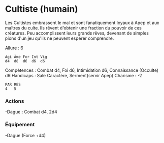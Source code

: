 # Cultiste (humain)
Les Cultistes embrassent le mal et sont fanatiquement loyaux à Apep et aux maîtres du culte. 
Ils rêvent d'obtenir une fraction du pouvoir de ces créatures. Peu accomplissent leurs grands rêves, devenant de simples pions d'un jeu qu'ils ne peuvent espérer comprendre.

Allure : 6
```
Agi	Âme	For	Int	Vig
d4	d8	d6	d6 	d6
```
Compétences : Combat d4, Foi d6, Intimidation d6, Connaissance (Occulte) d6
Handicaps : Sale Caractère, Serment(servir Apep)
Charisme : -2
 ```
PAR RES
4   5
```


### Actions
-Dague : Combat d4, 2d4

### Équipement

-Dague (Force +d4)
